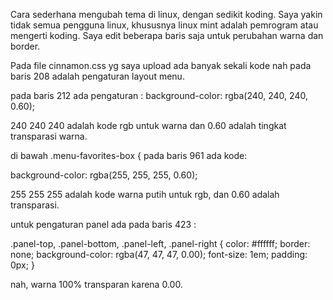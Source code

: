 Cara sederhana mengubah tema di linux, dengan sedikit koding. Saya yakin tidak semua pengguna linux, khususnya linux mint adalah pemrogram atau mengerti koding.
Saya edit beberapa baris saja untuk perubahan warna dan border.

Pada file cinnamon.css yg saya upload ada banyak sekali kode nah pada baris 208 adalah pengaturan layout menu.

pada baris 212 ada pengaturan :
background-color: rgba(240, 240, 240, 0.60); 

240 240 240 adalah kode rgb untuk warna dan 0.60 adalah tingkat transparasi warna.

di bawah .menu-favorites-box {
pada baris   961 ada kode:

background-color: rgba(255, 255, 255, 0.60);
  
255 255 255 adalah kode warna putih untuk rgb, dan 0.60 adalah transparasi.

untuk pengaturan panel ada pada baris 423 :

.panel-top, .panel-bottom, .panel-left, .panel-right {
  color: #ffffff;
  border: none;
  background-color: rgba(47, 47, 47, 0.00);
  font-size: 1em;
  padding: 0px; }

  nah, warna 100% transparan karena 0.00.